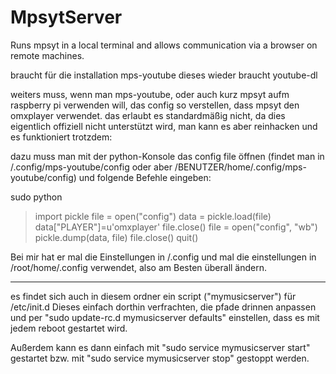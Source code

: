 # MpsytServer
Runs mpsyt in a local terminal and allows communication via a browser on remote machines. 

braucht für die installation mps-youtube
dieses wieder braucht youtube-dl

weiters muss, wenn man mps-youtube, oder auch kurz mpsyt aufm raspberry pi verwenden will, das config so verstellen, dass mpsyt den omxplayer verwendet. das erlaubt es standardmäßig nicht, da dies eigentlich offiziell nicht unterstützt wird, man kann es aber reinhacken und es funktioniert trotzdem:

dazu muss man mit der python-Konsole das config file öffnen (findet man in /.config/mps-youtube/config oder aber /BENUTZER/home/.config/mps-youtube/config) und folgende Befehle eingeben:

sudo python
>import pickle
>file = open("config")
>data = pickle.load(file)
>data["PLAYER"]=u'omxplayer'
>file.close()
>file = open("config", "wb")
>pickle.dump(data, file)
>file.close()
>quit()

Bei mir hat er mal die Einstellungen in /.config und mal die einstellungen in /root/home/.config verwendet, also am Besten überall ändern.


----
es findet sich auch in diesem ordner ein script ("mymusicserver") für /etc/init.d
Dieses einfach dorthin verfrachten, die pfade drinnen anpassen und per "sudo update-rc.d mymusicserver defaults" einstellen, dass es mit jedem reboot gestartet wird.

Außerdem kann es dann einfach mit "sudo service mymusicserver start" gestartet bzw. mit "sudo service mymusicserver stop" gestoppt werden.
